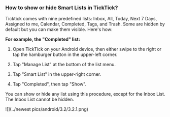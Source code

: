 ### How to show or hide Smart Lists in TickTick?
Ticktick comes with nine predefined lists: Inbox, All, Today, Next 7 Days, Assigned to me, Calendar, Completed, Tags, and Trash. Some are hidden by default but you can make them visible. Here's how:
<br />

**For example, the "Completed" list:**

1. Open TickTick on your Android device, then either swipe to the right or tap the hamburger button in the upper-left corner.

2. Tap "Manage List" at the bottom of the list menu.

3. Tap "Smart List" in the upper-right corner.

4. Tap "Completed", then tap "Show".

You can show or hide any list using this procedure, except for the Inbox List. The Inbox List cannot be hidden.

![](../newest pics/android/3.2/3.2.1.png)


